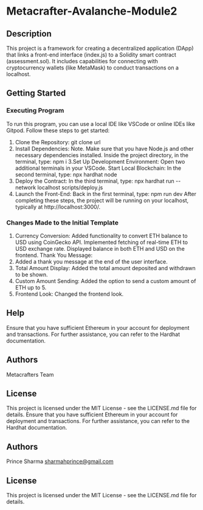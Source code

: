 # Metacrafter-Avalanche-Module2
## Description
This project is a framework for creating a decentralized application (DApp) that links a front-end interface (index.js) to a Solidity smart contract (assessment.sol). It includes capabilities for connecting with cryptocurrency wallets (like MetaMask) to conduct transactions on a localhost.

## Getting Started
### Executing Program
To run this program, you can use a local IDE like VSCode or online IDEs like Gitpod. Follow these steps to get started:

1. Clone the Repository:
   git clone url
2. Install Dependencies:
  Note. Make sure that you have Node.js and other necessary dependencies installed.
  Inside the project directory, in the terminal, type:
  npm i
3.Set Up Development Environment:
Open two additional terminals in your VSCode.
Start Local Blockchain:
  In the second terminal, type:
  npx hardhat node
4. Deploy the Contract:
  In the third terminal, type:
  npx hardhat run --network localhost scripts/deploy.js
5. Launch the Front-End:
  Back in the first terminal, type:
  npm run dev
After completing these steps, the project will be running on your localhost, typically at http://localhost:3000/.


### Changes Made to the Initial Template
1. Currency Conversion:
Added functionality to convert ETH balance to USD using CoinGecko API.
Implemented fetching of real-time ETH to USD exchange rate.
Displayed balance in both ETH and USD on the frontend.
Thank You Message:
2. Added a thank you message at the end of the user interface.
3. Total Amount Display:
Added the total amount deposited and withdrawn to be shown.
4. Custom Amount Sending:
Added the option to send a custom amount of ETH up to 5.
5. Frontend Look:
Changed the frontend look.
## Help
Ensure that you have sufficient Ethereum in your account for deployment and transactions. For further assistance, you can refer to the Hardhat documentation.
## Authors
Metacrafters Team
## License
This project is licensed under the MIT License - see the LICENSE.md file for details.
Ensure that you have sufficient Ethereum in your account for deployment and transactions. For further assistance, you can refer to the Hardhat documentation.
## Authors
Prince Sharma
sharmahprince@gmail.com
## License
This project is licensed under the MIT License - see the LICENSE.md file for details.
